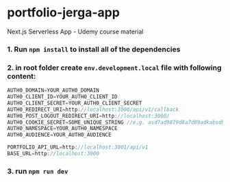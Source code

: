 # portfolio-jerga-app
Next.js Serverless App - Udemy course material


### 1. Run `npm install` to install all of the dependencies

### 2. in root folder create `env.development.local` file with following content:
```javascript
AUTH0_DOMAIN=YOUR_AUTH0_DOMAIN
AUTH0_CLIENT_ID=YOUR_AUTH0_CLIENT_ID
AUTH0_CLIENT_SECRET=YOUR_AUTH0_CLIENT_SECRET
AUTH0_REDIRECT_URI=http://localhost:3000/api/v1/callback
AUTH0_POST_LOGOUT_REDIRECT_URI=http://localhost:3000/
AUTH0_COOKIE_SECRET=SOME_UNIQUE_STRING //e.g. asd7ad9879d8a7d89adkabsdhjbasbdas98as7d>?{sd9a87dd8a7d9adad7a8d}
AUTH0_NAMESPACE=YOUR_AUTH0_NAMESPACE
AUTH0_AUDIENCE=YOUR_AUTH0_AUDIENCE

PORTFOLIO_API_URL=http://localhost:3001/api/v1
BASE_URL=http://localhost:3000
```

### 3. run `npm run dev`
